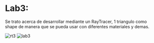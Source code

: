 # Lab3:
Se trato acerca de desarrollar mediante un RayTracer, 1 triangulo como shape de manera que se pueda usar con diferentes materiales y demas.



![rt3](https://github.com/DiggsPapu/Graficas/assets/84475020/d07826b1-15f8-4869-b8ed-e3d03326e4fa)
![lab3](https://github.com/DiggsPapu/Graficas/assets/84475020/2b426035-7e37-4c6b-b601-f510cc0d4d47)
